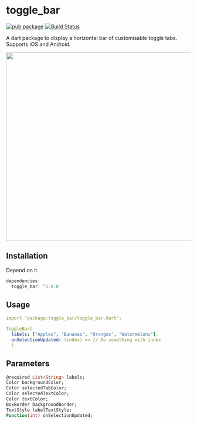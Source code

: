 # toggle_bar

[![pub package](https://img.shields.io/pub/v/toggle_bar.svg)](https://pub.dartlang.org/packages/toggle_bar) [![Build Status](https://travis-ci.com/adithyaxx/toggle_bar.svg?branch=master)](https://travis-ci.com/adithyaxx/toggle_bar)

A dart package to display a horizontal bar of customisable toggle tabs. Supports iOS and Android.

<img src="https://raw.githubusercontent.com/adithyaxx/toggle_bar/master/demo.gif" height="512">

## Installation
Depend on it.
``` dart
dependencies:
  toggle_bar: ^1.0.0
```

## Usage
``` yaml
import 'package:toggle_bar/toggle_bar.dart';

ToggleBar(
  labels: ["Apples", "Bananas", "Oranges", "Watermelons"],
  onSelectionUpdated: (index) => // Do something with index
  )
```

## Parameters
```dart 
@required List<String> labels;
Color backgroundColor;
Color selectedTabColor;
Color selectedTextColor;
Color textColor;
BoxBorder backgroundBorder;
TextStyle labelTextStyle;
Function(int) onSelectionUpdated;
```

